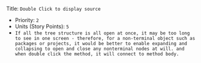 Title: `Double Click to display source`
  - Priority: `2`
  - Units (Story Points): `5`
  - `If all the tree structure is all open at once, it may be too long to see in one screen - therefore, for a non-terminal object such as packages or projects, it would be better to enable expanding and collapsing to open and close any nonterminal nodes at will. and when double click the method, it will connect to method body.`